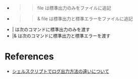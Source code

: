 
+ >> file は標準出力のみをファイルに追記
+ >>& file は標準出力と標準エラーをファイルに追記
+ | は次のコマンドに標準出力のみを渡す
+ |& は次のコマンドに標準出力と標準エラーを渡す

# References

+ [シェルスクリプトでログ出力方法の違いについて](https://teratail.com/questions/64540)
